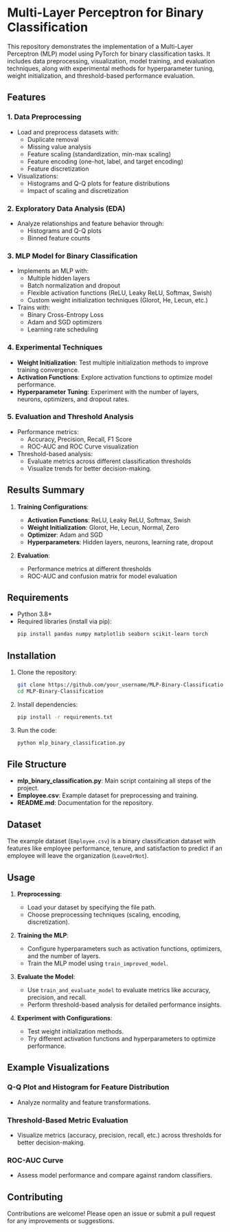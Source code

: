 
# Multi-Layer Perceptron for Binary Classification

This repository demonstrates the implementation of a Multi-Layer Perceptron (MLP) model using PyTorch for binary classification tasks. It includes data preprocessing, visualization, model training, and evaluation techniques, along with experimental methods for hyperparameter tuning, weight initialization, and threshold-based performance evaluation.



## Features

### 1. **Data Preprocessing**
- Load and preprocess datasets with:
  - Duplicate removal
  - Missing value analysis
  - Feature scaling (standardization, min-max scaling)
  - Feature encoding (one-hot, label, and target encoding)
  - Feature discretization
- Visualizations:
  - Histograms and Q-Q plots for feature distributions
  - Impact of scaling and discretization

### 2. **Exploratory Data Analysis (EDA)**
- Analyze relationships and feature behavior through:
  - Histograms and Q-Q plots
  - Binned feature counts

### 3. **MLP Model for Binary Classification**
- Implements an MLP with:
  - Multiple hidden layers
  - Batch normalization and dropout
  - Flexible activation functions (ReLU, Leaky ReLU, Softmax, Swish)
  - Custom weight initialization techniques (Glorot, He, Lecun, etc.)
- Trains with:
  - Binary Cross-Entropy Loss
  - Adam and SGD optimizers
  - Learning rate scheduling

### 4. **Experimental Techniques**
- **Weight Initialization**: Test multiple initialization methods to improve training convergence.
- **Activation Functions**: Explore activation functions to optimize model performance.
- **Hyperparameter Tuning**: Experiment with the number of layers, neurons, optimizers, and dropout rates.

### 5. **Evaluation and Threshold Analysis**
- Performance metrics:
  - Accuracy, Precision, Recall, F1 Score
  - ROC-AUC and ROC Curve visualization
- Threshold-based analysis:
  - Evaluate metrics across different classification thresholds
  - Visualize trends for better decision-making.



## Results Summary

1. **Training Configurations**:
   - **Activation Functions**: ReLU, Leaky ReLU, Softmax, Swish
   - **Weight Initialization**: Glorot, He, Lecun, Normal, Zero
   - **Optimizer**: Adam and SGD
   - **Hyperparameters**: Hidden layers, neurons, learning rate, dropout

2. **Evaluation**:
   - Performance metrics at different thresholds
   - ROC-AUC and confusion matrix for model evaluation



## Requirements

- Python 3.8+
- Required libraries (install via pip):
  ```bash
  pip install pandas numpy matplotlib seaborn scikit-learn torch
  ```



## Installation

1. Clone the repository:
   ```bash
   git clone https://github.com/your_username/MLP-Binary-Classification.git
   cd MLP-Binary-Classification
   ```

2. Install dependencies:
   ```bash
   pip install -r requirements.txt
   ```

3. Run the code:
   ```bash
   python mlp_binary_classification.py
   ```



## File Structure

- **mlp_binary_classification.py**: Main script containing all steps of the project.
- **Employee.csv**: Example dataset for preprocessing and training.
- **README.md**: Documentation for the repository.



## Dataset

The example dataset (`Employee.csv`) is a binary classification dataset with features like employee performance, tenure, and satisfaction to predict if an employee will leave the organization (`LeaveOrNot`).



## Usage

1. **Preprocessing**:
   - Load your dataset by specifying the file path.
   - Choose preprocessing techniques (scaling, encoding, discretization).

2. **Training the MLP**:
   - Configure hyperparameters such as activation functions, optimizers, and the number of layers.
   - Train the MLP model using `train_improved_model`.

3. **Evaluate the Model**:
   - Use `train_and_evaluate_model` to evaluate metrics like accuracy, precision, and recall.
   - Perform threshold-based analysis for detailed performance insights.

4. **Experiment with Configurations**:
   - Test weight initialization methods.
   - Try different activation functions and hyperparameters to optimize performance.



## Example Visualizations

### Q-Q Plot and Histogram for Feature Distribution
- Analyze normality and feature transformations.

### Threshold-Based Metric Evaluation
- Visualize metrics (accuracy, precision, recall, etc.) across thresholds for better decision-making.

### ROC-AUC Curve
- Assess model performance and compare against random classifiers.



## Contributing

Contributions are welcome! Please open an issue or submit a pull request for any improvements or suggestions.



